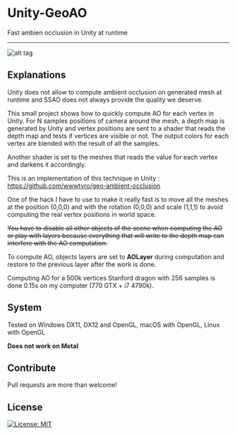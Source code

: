 # Unity-GeoAO
Fast ambien occlusion in Unity at runtime

----

![alt tag](http://i.imgur.com/c1JhyMj.png)

## Explanations

Unity does not allow to compute ambient occlusion on generated mesh at runtime and SSAO does not always provide the quality we deserve.

This small project shows how to quickly compute AO for each vertex in Unity. For N samples positions of camera around the mesh, a depth map is generated by Unity and vertex positions are sent to a shader that reads the depth map and tests if vertices are visible or not. The output colors for each vertex are blended with the result of all the samples.

Another shader is set to the meshes that reads the value for each vertex and darkens it accordingly.

This is an implementation of this technique in Unity : https://github.com/wwwtyro/geo-ambient-occlusion

One of the hack I have to use to make it really fast is to move all the meshes at the position (0,0,0) and with the rotation (0,0,0) and scale (1,1,1) to avoid computing the real vertex positions in world space.

~~You have to disable all other objects of the scene when computing the AO or play with layers because everything that will write to the depth map can interfere with the AO computation.~~

To compute AO, objects layers are set to __AOLayer__ during computation and restore to the previous layer after the work is done.

Computing AO for a 500k vertices Stanford dragon with 256 samples is done 0.15s on my computer (770 GTX + i7 4790k).

## System

Tested on Windows DX11, DX12 and OpenGL, macOS with OpenGL, Linux with OpenGL

__Does not work on Metal__ 


## Contribute

Pull requests are more than welcome!

## License


[![License: MIT](https://img.shields.io/badge/License-MIT-yellow.svg)](https://opensource.org/licenses/MIT)
